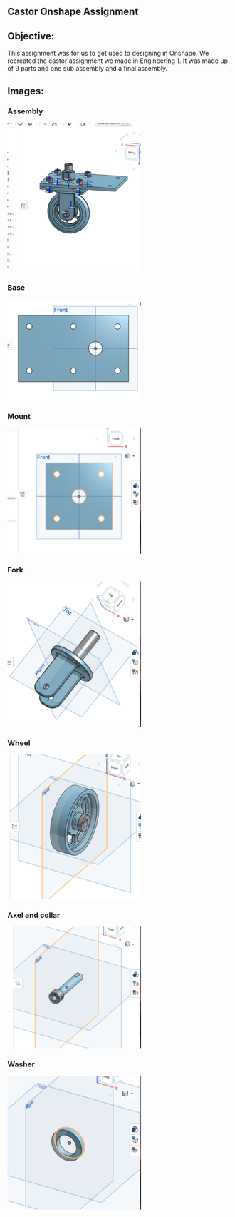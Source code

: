 ## Castor Onshape Assignment
## Objective: 
This assignment was for us to get used to designing in Onshape. We recreated the castor assignment we made in Engineering 1. It was made up of 9 parts and one sub assembly and a final assembly.
## Images:
### Assembly 
<img src= https://github.com/kmcgrat28/basic_onshape_cad/blob/main/images/Screen%20Shot%202020-10-29%20at%201.33.38%20PM.png width="300">

### Base
<img src= https://github.com/kmcgrat28/basic_onshape_cad/blob/main/images/Screen%20Shot%202020-11-05%20at%203.27.04%20PM.png width="300">

### Mount
<img src= https://github.com/kmcgrat28/basic_onshape_cad/blob/main/images/Screen%20Shot%202020-11-05%20at%201.53.46%20PM.png width="300">

### Fork
<img src= https://github.com/kmcgrat28/basic_onshape_cad/blob/main/images/Screen%20Shot%202020-11-05%20at%201.54.21%20PM.png width="300">
 
 ### Wheel
<img src= https://github.com/kmcgrat28/basic_onshape_cad/blob/main/images/Screen%20Shot%202020-11-05%20at%201.55.49%20PM.png width="300">

### Axel and collar
<img src= https://github.com/kmcgrat28/basic_onshape_cad/blob/main/images/Screen%20Shot%202020-11-05%20at%201.56.29%20PM.png width="300">

### Washer
<img src= https://github.com/kmcgrat28/basic_onshape_cad/blob/main/images/Screen%20Shot%202020-11-05%20at%201.57.04%20PM.png width="300">
